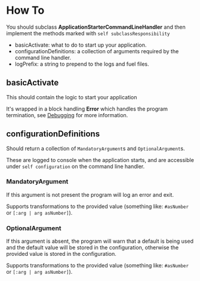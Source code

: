 # How To

You should subclass **ApplicationStarterCommandLineHandler** and then
implement the methods marked with `self subclassResponsibility`

- basicActivate: what to do to start up your application.
- configurationDefinitions: a collection of arguments required by the command line handler.
- logPrefix: a string to prepend to the logs and fuel files.

## basicActivate

This should contain the logic to start your application

It's wrapped in a block handling **Error** which handles the program termination,
see [Debugging](Debugging.md) for more information.

## configurationDefinitions

Should return a collection of `MandatoryArgument`s and `OptionalArgument`s.

These are logged to console when the application starts,
and are accessible under `self configuration` on the command line handler.

### MandatoryArgument

If this argument is not present the program will log an error and exit. 

Supports transformations to the provided value (something like: `#asNumber` or `[:arg | arg asNumber]`).

### OptionalArgument

If this argument is absent, the program will warn that a default is being used
and the default value will be stored in the configuration,
otherwise the provided value is stored in the configuration.

Supports transformations to the provided value (something like: `#asNumber` or `[:arg | arg asNumber]`).